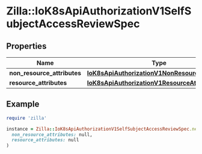 # Zilla::IoK8sApiAuthorizationV1SelfSubjectAccessReviewSpec

## Properties

| Name | Type | Description | Notes |
| ---- | ---- | ----------- | ----- |
| **non_resource_attributes** | [**IoK8sApiAuthorizationV1NonResourceAttributes**](IoK8sApiAuthorizationV1NonResourceAttributes.md) |  | [optional] |
| **resource_attributes** | [**IoK8sApiAuthorizationV1ResourceAttributes**](IoK8sApiAuthorizationV1ResourceAttributes.md) |  | [optional] |

## Example

```ruby
require 'zilla'

instance = Zilla::IoK8sApiAuthorizationV1SelfSubjectAccessReviewSpec.new(
  non_resource_attributes: null,
  resource_attributes: null
)
```


